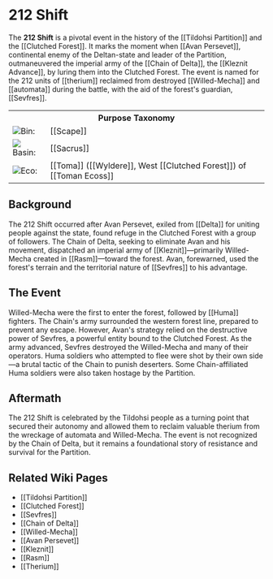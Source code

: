 <!-- wiki-header-section:start -->
# 212 Shift

The **212 Shift** is a pivotal event in the history of the [[Tildohsi Partition]] and the [[Clutched Forest]]. It marks the moment when [[Avan Persevet]], continental enemy of the Deltan-state and leader of the Partition, outmaneuvered the imperial army of the [[Chain of Delta]], the [[Kleznit Advance]], by luring them into the Clutched Forest. The event is named for the 212 units of [[therium]] reclaimed from destroyed [[Willed-Mecha]] and [[automata]] during the battle, with the aid of the forest's guardian, [[Sevfres]].
<!-- wiki-header-section:end -->

<!-- taxonomy-table-section:start -->
<div class="taxonomy-table">
  <table>
    <tr>
      <th colspan="3">Purpose Taxonomy</th>
    </tr>
    <tr>
      <td class="taxon-label"><img src="../svg/bin.svg" class="taxon-icon">Bin:</td>
      <td class="taxon-content" colspan="2">[[Scape]]</td>
    </tr>
    <tr>
      <td class="taxon-label"><img src="../svg/basin.svg" class="taxon-icon">Basin:</td>
      <td class="taxon-content" colspan="2">[[Sacrus]]</td>
    </tr>
    <tr>
      <td class="taxon-label"><img src="../svg/eco.svg" class="taxon-icon">Eco:</td>
      <td class="taxon-content" colspan="2">[[Toma]] ([[Wyldere]], West [[Clutched Forest]]) of [[Toman Ecoss]]</td>
    </tr>
  </table>
</div>
<!-- taxonomy-table-section:end -->

## Background

The 212 Shift occurred after Avan Persevet, exiled from [[Delta]] for uniting people against the state, found refuge in the Clutched Forest with a group of followers. The Chain of Delta, seeking to eliminate Avan and his movement, dispatched an imperial army of [[Kleznit]]—primarily Willed-Mecha created in [[Rasm]]—toward the forest. Avan, forewarned, used the forest's terrain and the territorial nature of [[Sevfres]] to his advantage.

## The Event

Willed-Mecha were the first to enter the forest, followed by [[Huma]] fighters. The Chain's army surrounded the western forest line, prepared to prevent any escape. However, Avan's strategy relied on the destructive power of Sevfres, a powerful entity bound to the Clutched Forest. As the army advanced, Sevfres destroyed the Willed-Mecha and many of their operators. Huma soldiers who attempted to flee were shot by their own side—a brutal tactic of the Chain to punish deserters. Some Chain-affiliated Huma soldiers were also taken hostage by the Partition.

## Aftermath

The 212 Shift is celebrated by the Tildohsi people as a turning point that secured their autonomy and allowed them to reclaim valuable therium from the wreckage of automata and Willed-Mecha. The event is not recognized by the Chain of Delta, but it remains a foundational story of resistance and survival for the Partition.

## Related Wiki Pages

- [[Tildohsi Partition]]
- [[Clutched Forest]]
- [[Sevfres]]
- [[Chain of Delta]]
- [[Willed-Mecha]]
- [[Avan Persevet]]
- [[Kleznit]]
- [[Rasm]]
- [[Therium]]
